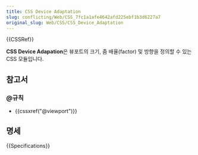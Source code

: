 ```yaml
---
title: CSS Device Adaptation
slug: conflicting/Web/CSS_7fc1a1afe4642afd225ebf1b3d6227a7
original_slug: Web/CSS/CSS_Device_Adaptation
---
```


{{CSSRef}}

**CSS Device Adapation**은 뷰포트의 크기, 줌 배율(factor) 및 방향을 정의할 수 있는 CSS 모듈입니다.

## 참고서

### @규칙

- {{cssxref("@viewport")}}

## 명세

{{Specifications}}
